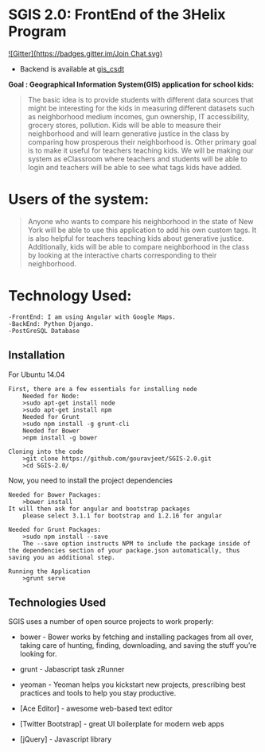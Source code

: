 
SGIS 2.0: FrontEnd of the 3Helix Program
========================================
[![Gitter](https://badges.gitter.im/Join Chat.svg)](https://gitter.im/gouravjeet/SGIS-2.0?utm_source=badge&utm_medium=badge&utm_campaign=pr-badge&utm_content=badge)
* Backend is available at [gis_csdt]

**Goal :
Geographical Information System(GIS) application for school kids:**

>The basic idea is to provide students with different data sources that might be interesting for the kids in measuring different datasets such as neighborhood medium incomes, gun ownership, IT accessibility, grocery stores, pollution. Kids will be able to measure their neighborhood and will learn generative justice in the class by comparing how prosperous their neighborhood is. Other primary goal is to make it useful for teachers teaching kids. We will be making our system as eClassroom where teachers and students will be able to login and teachers will be able to see what tags kids have added.

Users of the system:
===================

>Anyone who wants to compare his neighborhood in the state of New York will be able to use this application to add his own custom tags. It is also helpful for teachers teaching kids about generative justice. Additionally, kids will be able to compare neighborhood in the class by looking at the interactive charts corresponding to their neighborhood. 

Technology Used:
================
    -FrontEnd: I am using Angular with Google Maps.
    -BackEnd: Python Django.
    -PostGreSQL Database

Installation
--------------

For Ubuntu 14.04

```
First, there are a few essentials for installing node
	Needed for Node:
	>sudo apt-get install node
	>sudo apt-get install npm
	Needed for Grunt
	>sudo npm install -g grunt-cli
	Needed for Bower
	>npm install -g bower
```
```
Cloning into the code
	>git clone https://github.com/gouravjeet/SGIS-2.0.git
	>cd SGIS-2.0/
```
Now, you need to install the project dependencies
```
Needed for Bower Packages:
	>bower install 
It will then ask for angular and bootstrap packages	
	please select 3.1.1 for bootstrap and 1.2.16 for angular
```
```
Needed for Grunt Packages:
	>sudo npm install --save
	The --save option instructs NPM to include the package inside of the dependencies section of your package.json automatically, thus saving you an additional step.
```

```
Running the Application	
	>grunt serve 
```

Technologies Used
-----------

SGIS uses a number of open source projects to work properly:

* bower	- Bower works by fetching and installing packages from all over, taking care of hunting, finding, downloading, and saving the stuff you’re looking for.

* grunt - Jabascript task zRunner
* yeoman - Yeoman helps you kickstart new projects, prescribing best practices and tools to help you stay productive.
* [Ace Editor] - awesome web-based text editor
* [Twitter Bootstrap] - great UI boilerplate for modern web apps
* [jQuery] - Javascript library

[gis_csdt]:https://github.com/kathleentully/gis_csdt



